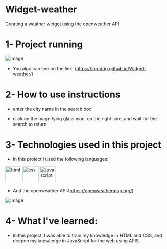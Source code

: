 # Widget-weather
Creating a weather widget using the openweather API.

# 1- Project running

![image](https://github.com/LoRodrig/Widget-weather/assets/135261879/78336bb0-a4fb-4abb-9bb6-133305b6cbc6)

- You algo can see on the link: (https://lorodrig.github.io/Widget-weather/)

# 2- How to use instructions

- enter the city name in the search box

- click on the magnifying glass icon, on the right side, and wait for the search to return

# 3- Technologies used in this project

- In this project I used the following languages:
<div>
<img style height= 50px  alt="html" src= "https://cdn-icons-png.flaticon.com/128/1051/1051277.png">
<img style height= 50px alt="css" src= "https://cdn-icons-png.flaticon.com/128/5968/5968242.png">
<img style height= 50px alt="javascript" src= "https://cdn-icons-png.flaticon.com/128/5968/5968292.png">
</div>

- And the openweather API:(https://openweathermap.org/)

![image](https://github.com/LoRodrig/Widget-weather/assets/135261879/6546c083-b442-4600-99d5-599b8ec97ccd)

# 4- What I've learned:

- In this project, I was able to train my knowledge in HTML and CSS, and deepen my knowledge in JavaScript for the web using APIS.

